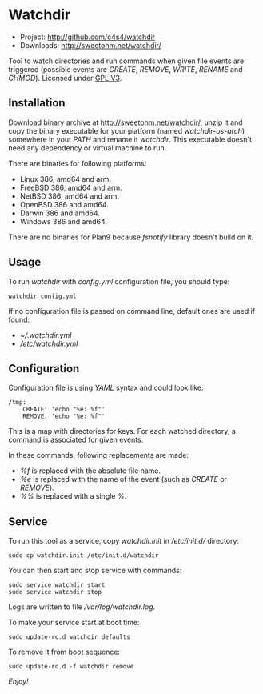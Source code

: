 Watchdir
========

- Project: <http://github.com/c4s4/watchdir>
- Downloads: <http://sweetohm.net/watchdir/>

Tool to watch directories and run commands when given file events are triggered (possible events are *CREATE*, *REMOVE*, *WRITE*, *RENAME* and *CHMOD*). Licensed under [GPL V3](http://www.gnu.org/licenses/gpl.html).

Installation
------------

Download binary archive at <http://sweetohm.net/watchdir/>, unzip it and copy the binary executable for your platform (named *watchdir-os-arch*) somewhere in yout *PATH* and rename it *watchdir*. This executable doesn't need any dependency or virtual machine to run.

There are binaries for following platforms:

- Linux 386, amd64 and arm.
- FreeBSD 386, amd64 and arm.
- NetBSD 386, amd64 and arm.
- OpenBSD 386 and amd64.
- Darwin 386 and amd64.
- Windows 386 and amd64.

There are no binaries for Plan9 because *fsnotify* library doesn't build on it.

Usage
-----

To run *watchdir* with *config.yml* configuration file, you should type:

    watchdir config.yml

If no configuration file is passed on command line, default ones are used if found:

- *~/.watchdir.yml*
- */etc/watchdir.yml*

Configuration
-------------

Configuration file is using *YAML* syntax and could look like:

    /tmp:
        CREATE: 'echo "%e: %f"'
        REMOVE: 'echo "%e: %f"'

This is a map with directories for keys. For each watched directory, a command is associated for given events.

In these commands, following replacements are made:

- *%f* is replaced with the absolute file name.
- *%e* is replaced with the name of the event (such as *CREATE* or *REMOVE*).
- *%%* is replaced with a single *%*.

Service
-------

To run this tool as a service, copy *watchdir.init* in */etc/init.d/* directory:

    sudo cp watchdir.init /etc/init.d/watchdir

You can then start and stop service with commands:

    sudo service watchdir start
    sudo service watchdir stop

Logs are written to file */var/log/watchdir.log*.

To make your service start at boot time:

    sudo update-rc.d watchdir defaults

To remove it from boot sequence:

    sudo update-rc.d -f watchdir remove

*Enjoy!*
